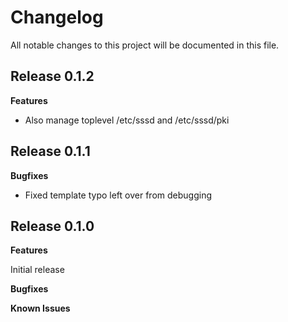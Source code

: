 # Changelog

All notable changes to this project will be documented in this file.

## Release 0.1.2

**Features**
- Also manage toplevel /etc/sssd and /etc/sssd/pki

## Release 0.1.1

**Bugfixes**
- Fixed template typo left over from debugging

## Release 0.1.0

**Features**

Initial release

**Bugfixes**

**Known Issues**
